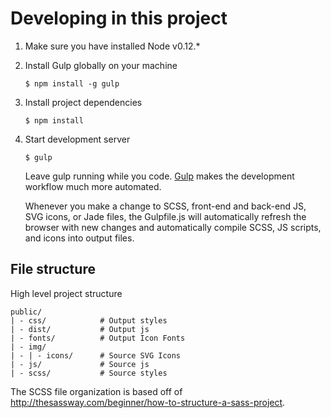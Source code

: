 # Developing in this project

1. Make sure you have installed Node v0.12.*

2. Install Gulp globally on your machine

    ```
    $ npm install -g gulp
    ```

3. Install project dependencies

    ```
    $ npm install 
    ```

2. Start development server

    ```
    $ gulp
    ```
    
    Leave gulp running while you code.  [Gulp](http://gulpjs.com/) makes the development workflow much more automated.

    Whenever you make a change to SCSS, front-end and back-end JS, SVG icons, or Jade files, the Gulpfile.js will automatically refresh the browser with new changes and automatically compile SCSS, JS scripts, and icons into output files.


## File structure

High level project structure

```
public/
| - css/            # Output styles
| - dist/           # Output js
| - fonts/          # Output Icon Fonts
| - img/
| - | - icons/      # Source SVG Icons
| - js/             # Source js
| - scss/           # Source styles
```

The SCSS file organization is based off of http://thesassway.com/beginner/how-to-structure-a-sass-project.